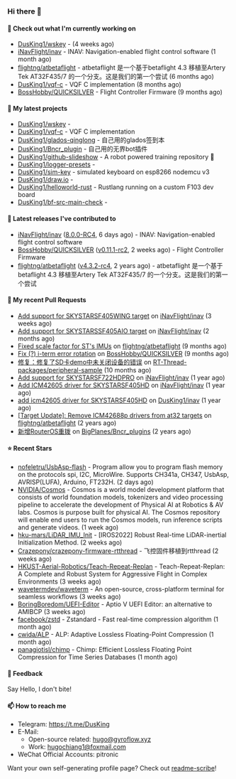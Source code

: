 ### Hi there 👋

#### 👷 Check out what I'm currently working on

- [DusKing1/wskey](https://github.com/DusKing1/wskey) -  (4 weeks ago)
- [iNavFlight/inav](https://github.com/iNavFlight/inav) - INAV: Navigation-enabled flight control software (1 month ago)
- [flightng/atbetaflight](https://github.com/flightng/atbetaflight) - atbetaflight 是一个基于betaflight 4.3  移植至Artery Tek AT32F435/7 的一个分支。这是我们的第一个尝试 (6 months ago)
- [DusKing1/vqf-c](https://github.com/DusKing1/vqf-c) - VQF C implementation (8 months ago)
- [BossHobby/QUICKSILVER](https://github.com/BossHobby/QUICKSILVER) - Flight Controller Firmware (9 months ago)

#### 🌱 My latest projects

- [DusKing1/wskey](https://github.com/DusKing1/wskey) - 
- [DusKing1/vqf-c](https://github.com/DusKing1/vqf-c) - VQF C implementation
- [DusKing1/glados-qinglong](https://github.com/DusKing1/glados-qinglong) - 自己用的glados签到本
- [DusKing1/Bncr_plugin](https://github.com/DusKing1/Bncr_plugin) - 自己用的无界bot插件
- [DusKing1/github-slideshow](https://github.com/DusKing1/github-slideshow) - A robot powered training repository :robot:
- [DusKing1/logger-presets](https://github.com/DusKing1/logger-presets) - 
- [DusKing1/sim-key](https://github.com/DusKing1/sim-key) - simulated keyboard on esp8266 nodemcu v3
- [DusKing1/draw.io](https://github.com/DusKing1/draw.io) - 
- [DusKing1/helloworld-rust](https://github.com/DusKing1/helloworld-rust) - Rustlang running on a custom F103 dev board
- [DusKing1/bf-src-main-check](https://github.com/DusKing1/bf-src-main-check) - 

#### 🔭 Latest releases I've contributed to

- [iNavFlight/inav](https://github.com/iNavFlight/inav) ([8.0.0-RC4](https://github.com/iNavFlight/inav/releases/tag/8.0.0-RC4), 6 days ago) - INAV: Navigation-enabled flight control software
- [BossHobby/QUICKSILVER](https://github.com/BossHobby/QUICKSILVER) ([v0.11.1-rc2](https://github.com/BossHobby/QUICKSILVER/releases/tag/v0.11.1-rc2), 2 weeks ago) - Flight Controller Firmware
- [flightng/atbetaflight](https://github.com/flightng/atbetaflight) ([v4.3.2-rc4](https://github.com/flightng/atbetaflight/releases/tag/v4.3.2-rc4), 2 years ago) - atbetaflight 是一个基于betaflight 4.3  移植至Artery Tek AT32F435/7 的一个分支。这是我们的第一个尝试

#### 🔨 My recent Pull Requests

- [Add support for SKYSTARSF405WING target](https://github.com/iNavFlight/inav/pull/10561) on [iNavFlight/inav](https://github.com/iNavFlight/inav) (3 weeks ago)
- [Add support for SKYSTARSSF405AIO target](https://github.com/iNavFlight/inav/pull/10469) on [iNavFlight/inav](https://github.com/iNavFlight/inav) (2 months ago)
- [Fixed scale factor for ST&#39;s IMUs](https://github.com/flightng/atbetaflight/pull/63) on [flightng/atbetaflight](https://github.com/flightng/atbetaflight) (9 months ago)
- [Fix (?) i-term error rotation](https://github.com/BossHobby/QUICKSILVER/pull/115) on [BossHobby/QUICKSILVER](https://github.com/BossHobby/QUICKSILVER) (9 months ago)
- [修复：修复了SD卡demo中未关闭设备的错误](https://github.com/RT-Thread-packages/peripheral-sample/pull/32) on [RT-Thread-packages/peripheral-sample](https://github.com/RT-Thread-packages/peripheral-sample) (10 months ago)
- [Add support for SKYSTARSF722HDPRO](https://github.com/iNavFlight/inav/pull/9630) on [iNavFlight/inav](https://github.com/iNavFlight/inav) (1 year ago)
- [Add ICM42605 driver for SKYSTARSF405HD](https://github.com/iNavFlight/inav/pull/9370) on [iNavFlight/inav](https://github.com/iNavFlight/inav) (1 year ago)
- [add icm42605 driver for SKYSTARSF405HD](https://github.com/DusKing1/inav/pull/83) on [DusKing1/inav](https://github.com/DusKing1/inav) (1 year ago)
- [[Target Update]: Remove ICM42688p drivers from at32 targets](https://github.com/flightng/atbetaflight/pull/57) on [flightng/atbetaflight](https://github.com/flightng/atbetaflight) (2 years ago)
- [新增RouterOS重拨](https://github.com/BigPlanes/Bncr_plugins/pull/6) on [BigPlanes/Bncr_plugins](https://github.com/BigPlanes/Bncr_plugins) (2 years ago)

#### ⭐ Recent Stars

- [nofeletru/UsbAsp-flash](https://github.com/nofeletru/UsbAsp-flash) - Program allow you to program flash memory on the protocols spi, I2C, MicroWire. Supports CH341a, CH347, UsbAsp, AVRISP(LUFA), Arduino, FT232H. (2 days ago)
- [NVIDIA/Cosmos](https://github.com/NVIDIA/Cosmos) - Cosmos is a world model development platform that consists of world foundation models, tokenizers and video processing pipeline to accelerate the development of Physical AI at Robotics &amp; AV labs.  Cosmos is purpose built for physical AI. The Cosmos repository will enable end users to run the Cosmos models, run inference scripts and generate videos. (1 week ago)
- [hku-mars/LiDAR_IMU_Init](https://github.com/hku-mars/LiDAR_IMU_Init) - [IROS2022] Robust Real-time LiDAR-inertial Initialization Method. (2 weeks ago)
- [Crazepony/crazepony-firmware-rtthread](https://github.com/Crazepony/crazepony-firmware-rtthread) - 飞控固件移植到rtthread (2 weeks ago)
- [HKUST-Aerial-Robotics/Teach-Repeat-Replan](https://github.com/HKUST-Aerial-Robotics/Teach-Repeat-Replan) - Teach-Repeat-Replan: A Complete and Robust System for Aggressive Flight in Complex Environments (3 weeks ago)
- [wavetermdev/waveterm](https://github.com/wavetermdev/waveterm) - An open-source, cross-platform terminal for seamless workflows (3 weeks ago)
- [BoringBoredom/UEFI-Editor](https://github.com/BoringBoredom/UEFI-Editor) - Aptio V UEFI Editor: an alternative to AMIBCP (3 weeks ago)
- [facebook/zstd](https://github.com/facebook/zstd) - Zstandard - Fast real-time compression algorithm (1 month ago)
- [cwida/ALP](https://github.com/cwida/ALP) - ALP: Adaptive Lossless Floating-Point Compression (1 month ago)
- [panagiotisl/chimp](https://github.com/panagiotisl/chimp) - Chimp: Efficient Lossless Floating Point Compression for Time Series Databases (1 month ago)

#### 💬 Feedback

Say Hello, I don't bite!

#### 📫 How to reach me

- Telegram: https://t.me/DusKing
- E-Mail:
  - Open-source related: hugo@gyroflow.xyz
  - Work: hugochiang1@foxmail.com
- WeChat Official Accounts: pitronic

Want your own self-generating profile page? Check out [readme-scribe](https://github.com/muesli/readme-scribe)!
